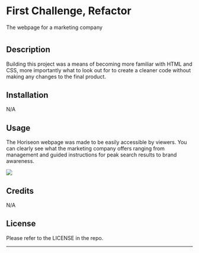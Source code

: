 # First Challenge, Refactor
The webpage for a marketing company
# <Horiseon>

## Description

Building this project was a means of becoming more familiar with HTML and CSS, more importantly what to look out for to create a cleaner code without making any changes to the final product. 

## Installation

N/A

## Usage

The Horiseon webpage was made to be easily accessible by viewers. You can clearly see what the marketing company offers ranging from management and guided instructions for peak search results to brand awareness. 

<img src=./assets/images/thalval.github.io_first-chal_(1).png>

## Credits

N/A

## License

Please refer to the LICENSE in the repo.

---
